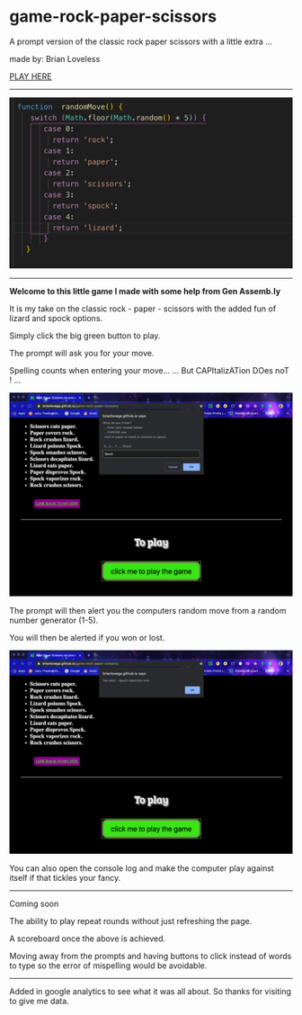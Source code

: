 # game-rock-paper-scissors

A prompt version of the classic rock paper scissors with a little extra ...

made by: Brian Loveless

[PLAY HERE](https://brianlovega.github.io/game-rock-paper-scissors/)

---

<!-- Picture below of code from game -->

![alt text](https://github.com/BrianLoveGa/game-rock-paper-scissors/blob/master/public/Screen%20Shot%202019-10-13%20at%2010.07.07%20PM%20copy.png "Code snippet frpm game prototype")

******

**Welcome to this little game I made with some help from Gen Assemb.ly**

It is my take on the classic rock - paper - scissors with the added fun of lizard and spock options.

Simply click the big green button to play.

The prompt will ask you for your move.

Spelling counts when entering your move...
... But CAPItalizATion DOes noT ! ...

<!-- Picture below  from game -->
![alt text](https://github.com/BrianLoveGa/game-rock-paper-scissors/blob/master/public/rpsls2.png "Screenshot of game play")



The prompt will then alert you the computers random move from a random number generator (1-5).

You will then be alerted if you won or lost.

<!-- Picture below  from game -->
![alt text](https://github.com/BrianLoveGa/game-rock-paper-scissors/blob/master/public/rpsls1.png "Screenshot of game win")

You can also open the console log and make the computer play against itself if that tickles your fancy.

---

Coming soon

The ability to play repeat rounds without just refreshing the page.

A scoreboard once the above is achieved.

Moving away from the prompts and having buttons to click instead of words to type so the error of mispelling would be avoidable.

---

Added in google analytics to see what it was all about. So thanks for visiting to give me data.
